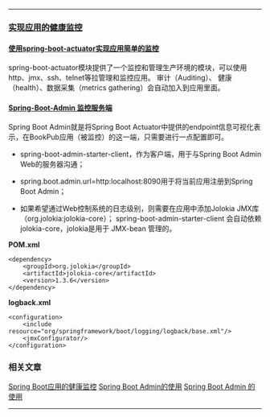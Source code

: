 ----
### [实现应用的健康监控](https://github.com/timebusker/spring-boot/tree/master/spring-boot-17-monitor/)

#### [使用spring-boot-actuator实现应用简单的监控](https://github.com/timebusker/spring-boot/tree/master/spring-boot-17-monitor/spring-boot-17-monitor-actuator/)
spring-boot-actuator模块提供了一个监控和管理生产环境的模块，可以使用http、jmx、ssh、telnet等拉管理和监控应用。
审计（Auditing）、 健康（health）、数据采集（metrics gathering）会自动加入到应用里面。

#### [Spring-Boot-Admin 监控服务端](https://github.com/timebusker/spring-boot/tree/master/spring-boot-17-monitor/spring-boot-17-monitor-AdminServer/)
Spring Boot Admin就是将Spring Boot Actuator中提供的endpoint信息可视化表示，在BookPub应用（被监控）的这一端，只需要进行一点配置即可。

+ spring-boot-admin-starter-client，作为客户端，用于与Spring Boot Admin Web的服务器沟通；

+ spring.boot.admin.url=http:localhost:8090用于将当前应用注册到Spring Boot Admin；

+ 如果希望通过Web控制系统的日志级别，则需要在应用中添加Jolokia JMX库（org.jolokia:jolokia-core）；
  spring-boot-admin-starter-client 会自动依赖 jolokia-core，jolokia是用于 JMX-bean 管理的。

**POM.xml**
```
<dependency>
    <groupId>org.jolokia</groupId>
    <artifactId>jolokia-core</artifactId>
    <version>1.3.6</version>
</dependency>
```
**logback.xml**
```
<configuration>
    <include resource="org/springframework/boot/logging/logback/base.xml"/>
    <jmxConfigurator/>
</configuration>
```


### 相关文章

[Spring Boot应用的健康监控](http://www.jianshu.com/p/734519d3c383)
[Spring Boot Admin的使用](http://www.jianshu.com/p/e20a5f42a395)
[Spring Boot Admin 的使用](http://blog.csdn.net/kinginblue/article/details/52132113)

----